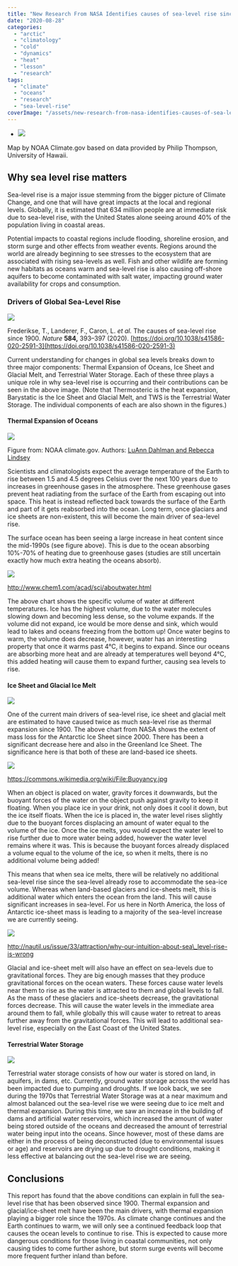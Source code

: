 ```yaml
---
title: "New Research From NASA Identifies causes of sea-level rise since 1900"
date: "2020-08-28"
categories: 
  - "arctic"
  - "climatology"
  - "cold"
  - "dynamics"
  - "heat"
  - "lesson"
  - "research"
tags: 
  - "climate"
  - "oceans"
  - "research"
  - "sea-level-rise"
coverImage: "/assets/new-research-from-nasa-identifies-causes-of-sea-level-rise-since-1900/images/BAMS_SOTC_2019_sealevelrise_1000px.jpg"
---
```


- ![](/assets/new-research-from-nasa-identifies-causes-of-sea-level-rise-since-1900/images/BAMS_SOTC_2019_sealevelrise_1000px.jpg)
    

Map by NOAA Climate.gov based on data provided by Philip Thompson, University of Hawaii.

## Why sea level rise matters

Sea-level rise is a major issue stemming from the bigger picture of Climate Change, and one that will have great impacts at the local and regional levels. Globally, it is estimated that 634 million people are at immediate risk due to sea-level rise, with the United States alone seeing around 40% of the population living in coastal areas.

Potential impacts to coastal regions include flooding, shoreline erosion, and storm surge and other effects from weather events. Regions around the world are already beginning to see stresses to the ecosystem that are associated with rising sea-levels as well. Fish and other wildlife are forming new habitats as oceans warm and sea-level rise is also causing off-shore aquifers to become contaminated with salt water, impacting ground water availability for crops and consumption.

### Drivers of Global Sea-Level Rise

![](/assets/new-research-from-nasa-identifies-causes-of-sea-level-rise-since-1900/images/1-1.png)

Frederikse, T., Landerer, F., Caron, L. _et al._ The causes of sea-level rise since 1900. _Nature_ **584,** 393–397 (2020). [https://doi.org/10.1038/s41586-020-2591-3](https://doi.org/10.1038/s41586-020-2591-3)

Current understanding for changes in global sea levels breaks down to three major components: Thermal Expansion of Oceans, Ice Sheet and Glacial Melt, and Terrestrial Water Storage. Each of these three plays a unique role in why sea-level rise is occurring and their contributions can be seen in the above image. (Note that Thermosteric is the heat expansion, Barystatic is the Ice Sheet and Glacial Melt, and TWS is the Terrestrial Water Storage. The individual components of each are also shown in the figures.)

#### Thermal Expansion of Oceans

![](/assets/new-research-from-nasa-identifies-causes-of-sea-level-rise-since-1900/images/canvas.png)

Figure from: NOAA climate.gov. Authors: [LuAnn Dahlman and Rebecca Lindsey](https://www.climate.gov/author/luann-dahlman-and-rebecca-lindsey)

Scientists and climatologists expect the average temperature of the Earth to rise between 1.5 and 4.5 degrees Celsius over the next 100 years due to increases in greenhouse gases in the atmosphere. These greenhouse gases prevent heat radiating from the surface of the Earth from escaping out into space. This heat is instead reflected back towards the surface of the Earth and part of it gets reabsorbed into the ocean. Long term, once glaciars and ice sheets are non-existent, this will become the main driver of sea-level rise.

The surface ocean has been seeing a large increase in heat content since the mid-1990s (see figure above). This is due to the ocean absorbing 10%-70% of heating due to greenhouse gases (studies are still uncertain exactly how much extra heating the oceans absorb).

![](/assets/new-research-from-nasa-identifies-causes-of-sea-level-rise-since-1900/images/main-qimg-1fabd774667da19359098da4687526f3.png)

http://www.chem1.com/acad/sci/aboutwater.html

The above chart shows the specific volume of water at different temperatures. Ice has the highest volume, due to the water molecules slowing down and becoming less dense, so the volume expands. If the volume did not expand, ice would be more dense and sink, which would lead to lakes and oceans freezing from the bottom up! Once water begins to warm, the volume does decrease, however, water has an interesting property that once it warms past 4°C, it begins to expand. Since our oceans are absorbing more heat and are already at temperatures well beyond 4°C, this added heating will cause them to expand further, causing sea levels to rise.

#### Ice Sheet and Glacial Ice Melt

![](/assets/new-research-from-nasa-identifies-causes-of-sea-level-rise-since-1900/images/LandIceAntarctica.png)

One of the current main drivers of sea-level rise, ice sheet and glacial melt are estimated to have caused twice as much sea-level rise as thermal expansion since 1900. The above chart from NASA shows the extent of mass loss for the Antarctic Ice Sheet since 2000. There has been a significant decrease here and also in the Greenland Ice Sheet. The significance here is that both of these are land-based ice sheets.

![](/assets/new-research-from-nasa-identifies-causes-of-sea-level-rise-since-1900/images/1200px-Buoyancy.svg_.png)

https://commons.wikimedia.org/wiki/File:Buoyancy.jpg

When an object is placed on water, gravity forces it downwards, but the buoyant forces of the water on the object push against gravity to keep it floating. When you place ice in your drink, not only does it cool it down, but the ice itself floats. When the ice is placed in, the water level rises slightly due to the buoyant forces displacing an amount of water equal to the volume of the ice. Once the ice melts, you would expect the water level to rise further due to more water being added, however the water level remains where it was. This is because the buoyant forces already displaced a volume equal to the volume of the ice, so when it melts, there is no additional volume being added!

This means that when sea ice melts, there will be relatively no additional sea-level rise since the sea-level already rose to accommodate the sea-ice volume. Whereas when land-based glaciers and ice-sheets melt, this is additional water which enters the ocean from the land. This will cause significant increases in sea-level. For us here in North America, the loss of Antarctic ice-sheet mass is leading to a majority of the sea-level increase we are currently seeing.

![](/assets/new-research-from-nasa-identifies-causes-of-sea-level-rise-since-1900/images/unnamed.png)

http://nautil.us/issue/33/attraction/why-our-intuition-about-sea\_level-rise-is-wrong

Glacial and ice-sheet melt will also have an effect on sea-levels due to gravitational forces. They are big enough masses that they produce gravitational forces on the ocean waters. These forces cause water levels near them to rise as the water is attracted to them and global levels to fall. As the mass of these glaciers and ice-sheets decrease, the gravitational forces decrease. This will cause the water levels in the immediate area around them to fall, while globally this will cause water to retreat to areas further away from the gravitational forces. This will lead to additional sea-level rise, especially on the East Coast of the United States.

#### Terrestrial Water Storage

![](/assets/new-research-from-nasa-identifies-causes-of-sea-level-rise-since-1900/images/2-1.png)

Terrestrial water storage consists of how our water is stored on land, in aquifers, in dams, etc. Currently, ground water storage across the world has been impacted due to pumping and droughts. If we look back, we see during the 1970s that Terrestrial Water Storage was at a near maximum and almost balanced out the sea-level rise we were seeing due to ice melt and thermal expansion. During this time, we saw an increase in the building of dams and artificial water reservoirs, which increased the amount of water being stored outside of the oceans and decreased the amount of terrestrial water being input into the oceans. Since however, most of these dams are either in the process of being deconstructed (due to environmental issues or age) and reservoirs are drying up due to drought conditions, making it less effective at balancing out the sea-level rise we are seeing.

## Conclusions

This report has found that the above conditions can explain in full the sea-level rise that has been observed since 1900. Thermal expansion and glacial/ice-sheet melt have been the main drivers, with thermal expansion playing a bigger role since the 1970s. As climate change continues and the Earth continues to warm, we will only see a continued feedback loop that causes the ocean levels to continue to rise. This is expected to cause more dangerous conditions for those living in coastal communities, not only causing tides to come further ashore, but storm surge events will become more frequent further inland than before.
